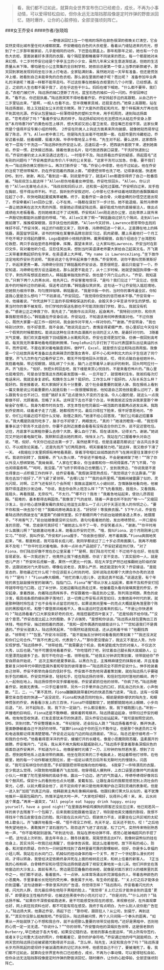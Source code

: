 > 看，我们都不过如此，就算向全世界宣布伤口已经癒合，成长，不再为小事动情，可以爱得轻松自如，但你永远无法阻挡那段像是定时炸弹的野兽派回忆，随时爆炸，让你的心脏停拍，全部坚强顷刻阵亡。

###女王乔安4
####作者/张晓晗

						——野兽派回忆1当一个喧闹的场所在颜色很深的夜晚关灯清空，它会突然变得比城市里任何大楼都寂寞。乔安蜷缩在白色的大衣柜里，看着从门缝钻进来的月光，想到了十二岁那年搬家前，几乎是相同的动作，下巴垫在膝盖上。那年和那年之前，她也有一个白色大衣柜，里面装着好多漂亮的衣服，每个隔层里都睡着穿不同装束的芭比，每一个都是她对未来幻想。十二岁时乔安已经是个亭亭玉立的小少女，虽然几年来父亲生意逐渐低迷，但她的生活质量从未下降，哪怕是在小公主聚集的全日制学校，她依旧总是第一个穿上当季的新款裙子。那天回到家她发现妈妈坐在沙发上打电话，全家贴满封条，虽然她对这一天早有准备，但还是慌张冲上楼，她看到自己未能幸免的白色衣柜。那么装在里面的裙子呢？芭比呢？ 准备参加毕业典礼的洋装呢？难道一样都不能带走吗。不过这些事在她躲在衣柜里的几个小时里，已经想通。反正，之前的人生也都不属于我了，还在乎这些干什么。妈妈在楼下喊她，“什么都不要带，我们走。”衣柜门被打开，陆远扬的袖口垄断了月光，蓝宝石色的袖扣一闪一闪的。乔安回神过来。“看不出，你还挺执着。”陆远扬哭笑不得地看着乔安。乔安拎起手边的高跟鞋，从自己的十二岁里钻出来，“是啊，一般人也看不出，您半夜睡家具城，还挺变态的。”她穿上高跟鞋，站在陆远扬面前，脸上又挂起女公关的官方微笑。除了大窗外的霓虹和月光，整个样板房大厅再也找不到其他光源。乔安从包里抽出一份薄荷绿色的塑料文件夹，用手机照亮，递到陆远扬面前，“您考虑好了吗？”看着乔安认真的样子，陆远扬却如何也无法把目光从粘在乔安身上那张“本月特惠799”的黄色标签上移开，想大笑却又担心警卫发现，捂住嘴巴忍俊不禁。这家伙果然是个值得开设专案小组的特例。 2乔安在钓男人上钩这方面素来所向披靡，就像她轻而易举征服了陈总，齐飞，Allen老中青三代。但是陆先生丝毫不吃她那一套。在超市里的冷藏柜边，乔安迈着长腿，扭着细腰，挺着大胸，毕恭毕敬地呈上手帕，“先生对不起，要么这样，这家商场地下一层有个干洗店⋯⋯”陆远扬听到乔安这么说，迅速后退一步，把西装外套脱下来，递到她面前。乔安一愣，赶快接过西装。接着他拿出名片，轻巧放进西装口袋里，“干洗好快递到公司。”乔安的垂钓史上从来没遇过这茬儿，一时措手不及。陆远扬看出乔安的疑惑，扬起眉毛“还有别的问题吗？”乔安再度挤出市价八千块的公关笑容，“这家干洗可以加急，你看，要不我们先⋯⋯”陆远扬仿佛又想到什么，再次打断乔安：“哦。”乔安心中得意，他也不过如此。他在乔安的注视下把领带解开，扔在乔安抱着的西装上面，“顺便把领带也洗了吧，记得拿收据，快递用EMS，到付，谢谢，再见。”看到这一幕，别说是乔安了，就连Allen都震惊得挤了自己一脸番茄酱。“陆叔叔怎么能这样？”Allen悲伤地看着女神受挫。乔安吃惊回头，“Allen，你认识他？”Allen无辜地点点头，“陆叔叔和妈妈认识，还和我一起吃过蛋糕。”乔安明白过来，双手抱在胸前，怪不得出师不利。不过，我听到乔安叙述时，心中那七亿多杯绕着地球跑的香飘飘瞬间拉起了小手，欢快地跳起夏威夷草裙舞。终于，能看乔安一身白骨，火眼金睛的孙悟空还是出现了。乔安牵着Allen回办公室，心不在焉，一路都在谋划下一步计划。她不能退缩，虽然冯缈缈一直让她游离在这次大秀的外围，但是她必须搞定陆远扬，最好能成为他的直接接洽人，做出点成绩给大老板看看。否则她根本过不了试用期。乔安和Allen刚走进办公室，远处草原上就传来一声殷切到都能听出颤音的呼喊，“哟，Allen又来了啊～”韩铭磊绕过好几个隔间，走到Allen面前蹲下，推推框架眼镜，双手扶住他的肩膀，“Allen今天好帅，Lawrence哥哥带你去找妈咪好不好。”乔安冷笑，纯正的TVB腔又来了。刚开春，冯缈缈招进一个新人，正是蹲在地上的韩铭磊，英国留学回来，读书的时候在某奢侈品牌总部实习过。肌肉紧绷，腰上系着他打一个月工不吃不喝才买得起的腰带，Logo能砸碎小核桃的那种。戴黑框眼镜，自我介绍结合了台湾腔和伦敦腔，两只手自始至终各种握拳，挥舞，展望未来状，让大家叫他Lawrence。乔安当时在影印文件，背对着他听介绍，没忍住笑出来。想到当时英语课老师要大家给自己起英文名，齐飞第二天带着家教起好的名字来，在英语课上大声喊，“My name is LawrenceJiang.”坐下故作淡定地和乔安补充说明，“我爸说这个名字听起来像个贵族。”乔安笑喷，说你干脆叫劳斯莱斯好了，听起来更贵一筹。冯缈缈分别找了韩铭磊和乔安谈话，意思很明显，最后只能留下一个。乔安知道，冯缈缈在想方设法逼她走。那么就更不能走了，从十二岁时候，她就坚强固执得像一枚钉子，刺伤所有想拔走她的人。韩铭磊单独找到乔安。倒也是个开门见山的人。“乔安，我知道你。”只剩下两个人的茶水间，他先开口。乔安客套地惊讶，“是吗？我们见过？”“没见过，但我高中的时候听过你的新闻，保送考试的事。”韩铭磊似笑非笑。这句话一下让乔安陷入尴尬境地，但她努力维持平静，均匀搅拌咖啡。韩铭磊说，“我是华振一中的，当时你的事传遍全区，你知道我心里是怎么想吗？”“不妨直说。”乔安回应。“我觉得你受到的惩罚根本不够。”乔安背脊一冷，他接着说，“你凭这种下三滥的手段博取保送的机会，会毁灭多少辛苦读书学生的梦想。如果当时你的事不被发现，你们学校的保送名额也不可能流到我们学校，那么，我就没有机会。”“感谢公正之神救了你，我先走了。”她故作云淡风轻，起身离开。“我特别讨厌你，和你共事我都觉得恶心。”韩铭磊在乔安身后说。乔安站住，不知道该用何种表情面对他。“不过你放心，既然大家要一起工作一段时间，我会装作对平常人一样对你的。”“谢谢。”乔安转身，“我也特别讨厌你，但不好意思，我不会装。”她说完走出门，表情变得紧绷严肃，但心里却比今天任何一个假笑的时候都放松。能说出这种在日本热血漫画片台词的正义人物，是最好对付的。 3随着天气变暖，我们欢天喜地脱下羽绒服换上长靴和风衣。乔安也变得更加忙碌，仿佛一夜回到高考前。每天我无所事事地看电视剧刷微博，TempleRun2几乎打到了可以代表国家队出征奥运的水平。而乔安呢，不是在家对着电脑查资料，做PPT，Excel，就是想方设法和陆远扬周旋。我像是一个已经放弃高考准备出去卖麻辣烫的堕落女青年，却不小心和冲刺北大的尖子生住进了同个寝室。齐飞几次杵在门边看乔安工作，都无不怜惜地回头对我说，哎，得买点脑白金给她补补。我抱着电脑，带近视眼镜，胡乱绑了个头发，脑门上还带着早上新出炉的粉刺，回头呵呵应付一声。齐飞摇头，“倪好，快把头转回去吧，我下楼是来赏心悦目的，不是来看恐怖片的。”我心里也挺难受的，可是自甘堕落这东西和奋发图强一样，一旦开始了，就很难刹住车。我爸妈每次打电话来问，我就变身复读机。和魏冬怎么样？挺好的。工作怎么样？挺好的。人际关系怎么样？挺好的。我爸接着说，和大家搞好关系十分重要，这个社会最重要的就是人脉，我在报纸上看到一篇文章是说公司最重要的人就是后勤！⋯⋯我很理解我爸，他知道自己其他技能要么过时了，要么跟我专业也不对口，但是“搞好关系”这点是恒久不变的万金油。令人心酸的是，就这么一点我都做不好，光顾着搞，忽略了关系。这样混下去也不是个办法，毕竟我爸还没告诉我家里那个神秘金矿在哪儿，我身为都市时尚女性，求生本性在吃完最后一碗泡面的凌晨两点迸发出来。我跑到乔安房间，绕着桌子走了几圈，她都视而不见。最后只得拉下脸来，很不好意思地问，“乔安，你们公司最近招不招什么文秘，助理之类的。”她漫不经心回答我，“我们公司最近招董事长。”我大概是防腐剂吃多了，脑子也不好使了，两眼放光，“真的？”她凌厉瞪我一眼，“我觉得董事长这个职务不太适合你，你要不去附近居委会看看有没有适合你的工作，说不定还管吃住。记住，月底拿不出房租你要么去傍个大款，要么自行了断。现在请消失，记得关门，谢谢。”她说完又开始对着电脑忙碌，我默默后退出她的房间，悄悄关上门。我站在门口握着拳头对自己说，“嗯，倪好，今天你已经迈出第一步了，虽然结果不佳，但是连诸葛亮都说过‘自古风云多变幻，不以成败论英雄。’，还是先找齐飞打两局游戏，明天接着努力吧。”就这样，我又稳步下滑了一天。 4我缩在沙发里炯炯有神地看美剧，穿着浮夸暗红丝绒西装的齐飞在房间里往复踱步打手机。我说你别转了，我眼晕。齐飞火急火燎，“乔安还不接电话，不会是被绑架了吧！”“除了你以外没人想绑架她。”我耸耸肩，“人家在忙事业，你当谁都和你一样闲得蛋疼。”齐飞不屑，“你也闲得蛋疼啊。”“呵呵，我没蛋。”齐飞终于转得自己也晕圈儿了，坐到我旁边，“你说我是不是也得拿出一点积极工作的样子，给乔安看看。”我假装深思熟虑后，“我觉得这个方法靠谱。”“那我也去加个班好了。”齐飞紧了紧领带。“去哪儿加？”“我的会所里啊。”我瞬间被雷霹了似的，灵光闪现，对啊，江齐飞还有好几个会所呢！我做出温婉可人小媳妇状，含情脉脉地看向他，他被我吓得连退到沙发边缘，“你说，我去你会所上班怎么样？”齐飞先看我脸，摇摇头，又看我胸，摇摇头，再看我腿，无奈叹气，“不太行。”“哪不行？我改！”我着急地站起来，使劲儿昂首挺胸。“挺难的，基本都得去韩国改。”我像泄了气的皮球，随着一声谁也听不到的“咻～～”又缩回沙发上，估计他心底快要发霉的良知让他滋生出那么一丁点儿对于天涯沦落人的怜悯之心，“要不你和我一块去加个班？”我瞬间原地满血复活，“好好好！等我换衣服。” 5下午六点，乔安抱着陆远扬的西装坐在“奥里斯”的接待室里。扣子都绷开两个的前台姑娘俯身递上茶水，她摆摆手，“不用客气了。”前台姑娘像是没听见似的，直勾勾看着她的脸，发出啧啧赞叹，一开口是标准的京腔，“嘿，您皮肤可真好哎！”被她这么冷不丁一夸，乔安笑着点头，“谢谢。”“你平时用什么面膜儿啊？”姑娘激动地凑上来，她看出乔安的茫然，“哦，我叫Fiona，这个月刚刚来公司实习。”“你好，我叫乔安。”乔安和Fiona握手，“你皮肤也很好，用不着面膜。”Fiona爽朗地笑起来，“咳，都是粉底，我可容易长痘儿呢，我同学都说过了二十岁必须用面膜儿，我再不用都来不及啦！”“你平时总对着电脑，多用一点补水产品就好了。”乔安赶紧趁热打铁，“对了Fiona，你们陆总好像不常在办公室呆着？”“是啊，我们陆总可忙呢！不过他不在也好，他在我容易紧张，有一次我迟到了，他竟然让我下楼去跑圈，你说丫变不变态，丫其实挺帅一人，就是倍儿严厉！”乔安听后虎躯一震，果然一代更比一代强，现在大学生俨然已经推翻统治阶级的架势，这跟说她对门大哥似的，哪像在说老总，真那么严厉，她还能混到今天？乔安接话，“是挺变态的，那他最近忙什么呢？你应该挺关心时尚的吧，没听说陆总和哪个大牌合作办秀的消息吗？”“是吗？！”Fiona睁大眼睛，“他忙的事儿倍儿多，这我还真不知道。”说道这里，有个年轻的男生敲敲接待室的玻璃门，指指门口。Fiona“嗖”得从沙发上站起来，都来不及和乔安打招呼就呼呼往门口跑，过了半分钟，见她迎着陆远扬走过来，他皱着眉头看向玻璃房里的乔安。乔安起身，拿着西装，向着陆远扬挥挥手。乔安跟着他一路走到办公室。陈列简洁明朗，黑色的皮沙发，极具线条感的细长脖子落地灯，这一切竟让乔安有点宾至如归，太像她高中时代的家。就是那种随时拎包走了也不会有半点留恋的地方。如果说房间里唯一的亮点大概就是角落里那个陈旧的黑胶唱片机，和整个摩登房间格格不入，像从遥远时空逃难来的孤儿。“不是让你快递来吗？”陆远扬看着门口大家投来好奇的目光，用摇控器把百叶窗关了，“还是怕我不给你钱。”“没这个意思。”乔安态度比起上次的殷勤，多了点强势，“是想和你谈谈。”陆远扬从钱包里掏出三百块钱，甩给乔安，抽过她抱着的西装，“我和一超市偶遇的姑娘能谈什么？”“您知道我们不是偶遇的。”乔安长驱直入。陆远扬笑起来，“你既然知道我知道，还从这耗着干嘛？”他翻找西装，“领带呢？”“包里。”乔安冷冷回答，“能不能抽五分钟时间看看我的策划案？”“我还没决定和你们公司合作。”“我不代表公司，代表我个人。”“那你更没理由了，我这又不是达人秀，为你实现梦想。”陆远扬伸手，“领带给我。”“我需要这个机会，我希望能成为您的对接人，不仅这次大秀，以后也是。”他不可置信地看着乔安，“你吃错药了吧，别仗着自己腿长胸大就威胁人，公司里漂亮姑娘多了去，我可不吃你这一套。领带给我。”“给我五分钟讲完策划案，领带就给你”乔安自顾自开始说，“ 这次主推的是夏季新品，以黑白为主，主推棉麻镂空的抹胸长裙，并且准备重新复兴90年代中期的垫肩外套和夸张的彼得潘领⋯⋯”陆远扬完全不顾乔安说什么，伸手抢装着自己领带，乔安不断举向身后的信封手包。乔安面不改色地背诵着策划案，就在陆远扬几乎要碰到手包的瞬间，乔安突然屏息，轻轻松手，拉住陆远扬的领带，和信封包同时落地的瞬间，两个人一起倒在地上。陆远扬惊慌中双手撑着地板，乔安紧紧抓住他的领带。“你疯了吧。”陆远扬瞪着乔安。她面无表情，一只手拉着领带，另外一只手晕开自己的口红，抓乱自己的头发，小声倒数，“三，二，一。”果不其然，Fiona蹦蹦跳跳带着EMS的快递员推门进来，“陆总，这有一份需要您亲自签收的快递⋯⋯”话没说完，Fiona和快递员同时抬头，眼前是俯卧撑状的陆先生，和眼神慌张的乔安，再看看沙发上的三百块，Fiona吓得腿都软了。她颤颤兢兢地闭上眼睛，小步向后退，“对，对不起陆总，我，我下次一定敲门，什么都没看到，我，我下楼跑圈儿去。”听到一声撞墙的巨响后，Fiona还是不敢睁眼，摸索着转弯移开。陆远扬窘迫起身，领带扫过乔安的眼睛。他匆匆签收快递，打发走意犹未尽的快递员，回头乔安已经站起来。“我可是按照您说的，EMS，货到付款。”乔安整理着头发。“年纪轻轻，还会玩仙人跳？”陆远扬看着乔安，撕开快递，里面静静躺着自己干洗好的领带。“就算Fiona迫于你的压力不敢作证，但是那个快递员的工号和电话我都记得清清楚楚哦。”乔安走近站在门边的陆远扬面前，“所以，陆总还是仔细考虑一下和我的合作吧。”他看着得意洋洋的乔安，缓缓打开的长睫毛，像是小恶魔刚刚苏醒，温柔展开的翅膀。乔安推开门，“还有，我从来不用大胸和长腿威胁别人。”陆远扬手里拿着那条深烟灰色的缎面目送乔安离开，不知道为什么，他像是被时光捅了一刀，三秒钟的怅然若失里，想到了闫菡，想到她帮他系上这条领带的画面。他坐在刚买来的二手电脑桌上，她站着帮他打领带。在他眼里，她的每一个动作都被无限拉长，是一组足以填充日后所有无聊时光的慢镜头。闫菡说，“我可没有绑住你的意思。”手却狠狠把领带结推向他的喉咙。 6我穿了一件特漂亮的衣服，至少我这么觉得。兴致勃勃地跟着齐飞去加班，他穿得挺人摸狗样，上衣口袋里还像帅气的高丽小伙儿一样塞了陀花里胡哨的高级手帕，露出一个边边，进门的气势逼人，呼哧呼哧得好像背后有个鼓风机。保安什么的看到他也点头哈腰，爱戴有加。让跟在身后的我都觉感觉到上流社会的荣光，心想，以前大概误会他了，说不定纨绔子弟只是他用来掩护自己深刻灵魂的表象呢。但是一进入到“加班”的真正内容，他韩剧男主角形象瞬间崩塌。他跟扫黄打黑大队长似的，毫不犹豫地推开一扇扇包厢的门，热情洋溢地大呵一声，“大家吃好喝好，玩得开心啊！来，来，云水间送个果盘。”再来一遍英文，“All people eat happy drink happy，enioy yourself，have a good night!”在里面各种偷鸡摸狗的顾客还没反应过来，他已宛若风一样的男子去残害下一个包厢了。后来我都没脸跟着他溜达了，特别是他英文播报的那段，我恨不得找半个西瓜皮套住自己的脸。我只能在云水间门口，假装体力不支，说要坐在公共区域的太妃椅上歇会儿。齐飞嫌弃地看我一眼，“怪不得没工作呢，先天不足，后天还不努力，哎！”之后他特失望地扭头，勇敢推开了滚石崖的门。刚目送齐飞进了滚石崖，松了口气，突然传来特别熟悉地一声，“你不能喝就别逞强。”听到这句话，我站在原地动弹不得，感觉心脏被梅超风的手捏了一把。这句话上次听到，是去年年会上，魏冬扶着我，晃晃悠悠走出KTV，我像树袋熊似的挂在他身上，其实冷风一吹我已经清醒了，但身体告诉我，就这么挂着他吧，放下所有的戒心，防备，和对爱的质疑，你作为一只树袋熊找到了森林里最可靠的那棵桉树，倪好，你是多么幸福的小妞儿啊。我站在云水间门口，机械似的扭动身体的每一个关节，用了一个世纪那么漫长的时间，才得以转身。我曾经决定依赖终身并死在上面的桉树走过来，和树上住着的新客人。 7正当我的心粉粉碎，白骨精乔安和孙悟空陆远扬倒是选择了相安无事地发一会儿呆。他们并排坐在落地窗边的大沙发上，面前有茶几，旁边是层层叠叠的收纳柜，就像是对面万家灯火的楼房里的其中之一，他们都不说话，看着窗外。十一点钟，从体育场涌出听完演唱会的人，带着各种颜色的小恶魔角，手里拿着长长短短的荧光棒，像是属于大地，有生命的星星。“‘关上灯之后才能体会的到温馨。’这句话做新一季卧室系列的广告语，你觉得怎样？”陆远扬问。乔安看着闪光的大楼，闪光的人群，目光最后停在他陷于黑暗的脸上，“我觉得‘关上灯之后才能体会到的温度’更好。” 即便是女王性格的乔安，也被这些黑夜中的小亮光打动了，“你是对的。”“什么对的？”陆远扬不解。“如果你不深夜偷偷跑进来，是不可能感受到现在的感觉。来视察也好，在外面观摩也好，网上疯狂找资料也好，都不可能有现在感受。我终于有点明白，为什么别人说你是广告狂人。”陆远扬大笑，他靠近乔安，扬起下巴：“那你呢，跟踪狂人？从公司，到餐厅，再到这里。”“其实你没那么抵触我吧。”乔安回头，陆远扬被问愣，两个人只间隔一个拳头的距离，“如果从一开始就铁了心不想和我合作，就不会把那么重要的领带交给我吧。”还好是黑暗中，否则他的心慌一定一览无遗，“你说什么？”“你的领带。”乔安瞥向他的深烟灰色领带，这是很老款的Burberry,早已绝迹于各大专柜，如果没记错的话，爸爸的那条也是这样，“网上所有你签约，或者关于公司重大活动的照片，你都戴着它，是你的护身符吧。”乔安通过他的呼气就能明白，大闹天宫的陆远扬已经被紧箍咒勒得说不出话，“怎么样，陆先生，决定和我合作了吗？”陆远扬漫长岁月所筑起的堤坝终于被汹涌而来的记忆洪水冲垮，他感觉自己不行了，要被淹死了。看，我们都不过如此，就算向全世界宣布伤口已经癒合，成长，不再为小事动情，可以爱得轻松自如，但你永远无法阻挡那段像是定时炸弹的野兽派回忆，随时爆炸，让你的心脏停拍，全部坚强顷刻阵亡。  
